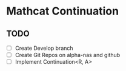# Mathcat Continuation


## TODO
 - [ ] Create Develop branch
 - [ ] Create Git Repos on alpha-nas and github
 - [ ] Implement Continuation<R, A>